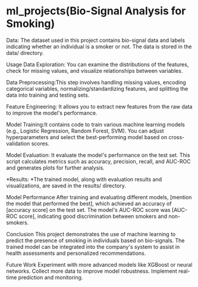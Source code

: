 # ml_projects(Bio-Signal Analysis for Smoking)
Data: The dataset used in this project contains bio-signal data and labels indicating whether an individual is a smoker or not. The data is stored in the data/ directory.

Usage Data Exploration: You can examine the distributions of the features, check for missing values, and visualize relationships between variables.

Data Preprocessing:This step involves handling missing values, encoding categorical variables, normalizing/standardizing features, and splitting the data into training and testing sets.

Feature Engineering: It allows you to extract new features from the raw data to improve the model's performance.

Model Training:It contains code to train various machine learning models (e.g., Logistic Regression, Random Forest, SVM). You can adjust hyperparameters and select the best-performing model based on cross-validation scores.

Model Evaluation: It evaluate the model's performance on the test set. This script calculates metrics such as accuracy, precision, recall, and AUC-ROC and generates plots for further analysis.

*Results: *The trained model, along with evaluation results and visualizations, are saved in the results/ directory.

Model Performance After training and evaluating different models, [mention the model that performed the best], which achieved an accuracy of [accuracy score] on the test set. The model's AUC-ROC score was [AUC-ROC score], indicating good discrimination between smokers and non-smokers.

Conclusion This project demonstrates the use of machine learning to predict the presence of smoking in individuals based on bio-signals. The trained model can be integrated into the company's system to assist in health assessments and personalized recommendations.

Future Work Experiment with more advanced models like XGBoost or neural networks. Collect more data to improve model robustness. Implement real-time prediction and monitoring.
